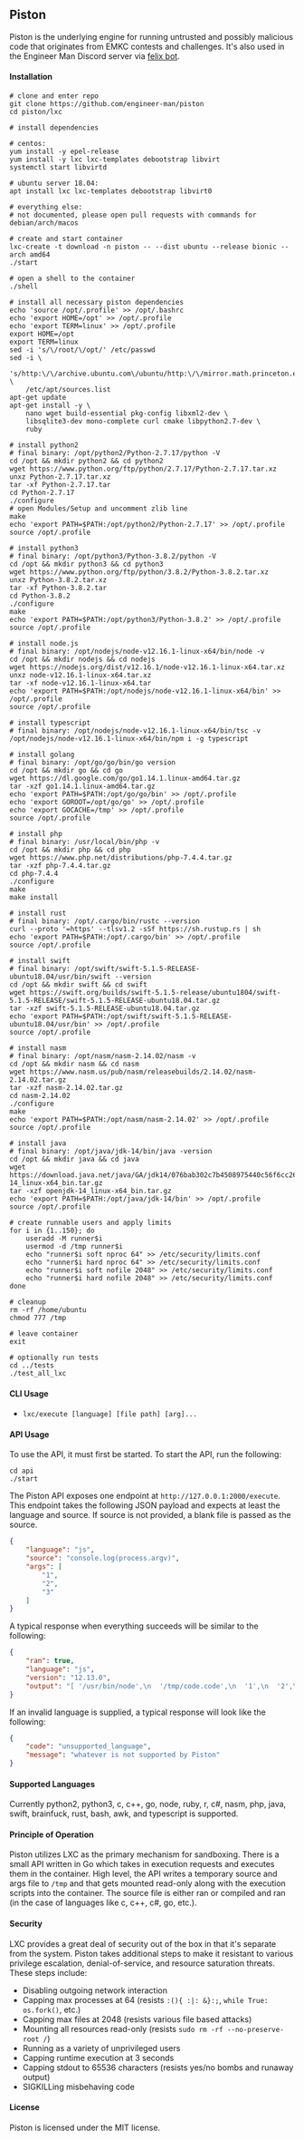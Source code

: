 ## Piston
Piston is the underlying engine for running untrusted and possibly malicious
code that originates from EMKC contests and challenges. It's also used in the
Engineer Man Discord server via [felix bot](https://github.com/engineer-man/felix).

#### Installation
```
# clone and enter repo
git clone https://github.com/engineer-man/piston
cd piston/lxc

# install dependencies

# centos:
yum install -y epel-release
yum install -y lxc lxc-templates debootstrap libvirt
systemctl start libvirtd

# ubuntu server 18.04:
apt install lxc lxc-templates debootstrap libvirt0

# everything else:
# not documented, please open pull requests with commands for debian/arch/macos

# create and start container
lxc-create -t download -n piston -- --dist ubuntu --release bionic --arch amd64
./start

# open a shell to the container
./shell

# install all necessary piston dependencies
echo 'source /opt/.profile' >> /opt/.bashrc
echo 'export HOME=/opt' >> /opt/.profile
echo 'export TERM=linux' >> /opt/.profile
export HOME=/opt
export TERM=linux
sed -i 's/\/root/\/opt/' /etc/passwd
sed -i \
    's/http:\/\/archive.ubuntu.com\/ubuntu/http:\/\/mirror.math.princeton.edu\/pub\/ubuntu/' \
    /etc/apt/sources.list
apt-get update
apt-get install -y \
    nano wget build-essential pkg-config libxml2-dev \
    libsqlite3-dev mono-complete curl cmake libpython2.7-dev \
    ruby

# install python2
# final binary: /opt/python2/Python-2.7.17/python -V
cd /opt && mkdir python2 && cd python2
wget https://www.python.org/ftp/python/2.7.17/Python-2.7.17.tar.xz
unxz Python-2.7.17.tar.xz
tar -xf Python-2.7.17.tar
cd Python-2.7.17
./configure
# open Modules/Setup and uncomment zlib line
make
echo 'export PATH=$PATH:/opt/python2/Python-2.7.17' >> /opt/.profile
source /opt/.profile

# install python3
# final binary: /opt/python3/Python-3.8.2/python -V
cd /opt && mkdir python3 && cd python3
wget https://www.python.org/ftp/python/3.8.2/Python-3.8.2.tar.xz
unxz Python-3.8.2.tar.xz
tar -xf Python-3.8.2.tar
cd Python-3.8.2
./configure
make
echo 'export PATH=$PATH:/opt/python3/Python-3.8.2' >> /opt/.profile
source /opt/.profile

# install node.js
# final binary: /opt/nodejs/node-v12.16.1-linux-x64/bin/node -v
cd /opt && mkdir nodejs && cd nodejs
wget https://nodejs.org/dist/v12.16.1/node-v12.16.1-linux-x64.tar.xz
unxz node-v12.16.1-linux-x64.tar.xz
tar -xf node-v12.16.1-linux-x64.tar
echo 'export PATH=$PATH:/opt/nodejs/node-v12.16.1-linux-x64/bin' >> /opt/.profile
source /opt/.profile

# install typescript
# final binary: /opt/nodejs/node-v12.16.1-linux-x64/bin/tsc -v
/opt/nodejs/node-v12.16.1-linux-x64/bin/npm i -g typescript

# install golang
# final binary: /opt/go/go/bin/go version
cd /opt && mkdir go && cd go
wget https://dl.google.com/go/go1.14.1.linux-amd64.tar.gz
tar -xzf go1.14.1.linux-amd64.tar.gz
echo 'export PATH=$PATH:/opt/go/go/bin' >> /opt/.profile
echo 'export GOROOT=/opt/go/go' >> /opt/.profile
echo 'export GOCACHE=/tmp' >> /opt/.profile
source /opt/.profile

# install php
# final binary: /usr/local/bin/php -v
cd /opt && mkdir php && cd php
wget https://www.php.net/distributions/php-7.4.4.tar.gz
tar -xzf php-7.4.4.tar.gz
cd php-7.4.4
./configure
make
make install

# install rust
# final binary: /opt/.cargo/bin/rustc --version
curl --proto '=https' --tlsv1.2 -sSf https://sh.rustup.rs | sh
echo 'export PATH=$PATH:/opt/.cargo/bin' >> /opt/.profile
source /opt/.profile

# install swift
# final binary: /opt/swift/swift-5.1.5-RELEASE-ubuntu18.04/usr/bin/swift --version
cd /opt && mkdir swift && cd swift
wget https://swift.org/builds/swift-5.1.5-release/ubuntu1804/swift-5.1.5-RELEASE/swift-5.1.5-RELEASE-ubuntu18.04.tar.gz
tar -xzf swift-5.1.5-RELEASE-ubuntu18.04.tar.gz
echo 'export PATH=$PATH:/opt/swift/swift-5.1.5-RELEASE-ubuntu18.04/usr/bin' >> /opt/.profile
source /opt/.profile

# install nasm
# final binary: /opt/nasm/nasm-2.14.02/nasm -v
cd /opt && mkdir nasm && cd nasm
wget https://www.nasm.us/pub/nasm/releasebuilds/2.14.02/nasm-2.14.02.tar.gz
tar -xzf nasm-2.14.02.tar.gz
cd nasm-2.14.02
./configure
make
echo 'export PATH=$PATH:/opt/nasm/nasm-2.14.02' >> /opt/.profile
source /opt/.profile

# install java
# final binary: /opt/java/jdk-14/bin/java -version
cd /opt && mkdir java && cd java
wget https://download.java.net/java/GA/jdk14/076bab302c7b4508975440c56f6cc26a/36/GPL/openjdk-14_linux-x64_bin.tar.gz
tar -xzf openjdk-14_linux-x64_bin.tar.gz
echo 'export PATH=$PATH:/opt/java/jdk-14/bin' >> /opt/.profile
source /opt/.profile

# create runnable users and apply limits
for i in {1..150}; do
    useradd -M runner$i
    usermod -d /tmp runner$i
    echo "runner$i soft nproc 64" >> /etc/security/limits.conf
    echo "runner$i hard nproc 64" >> /etc/security/limits.conf
    echo "runner$i soft nofile 2048" >> /etc/security/limits.conf
    echo "runner$i hard nofile 2048" >> /etc/security/limits.conf
done

# cleanup
rm -rf /home/ubuntu
chmod 777 /tmp

# leave container
exit

# optionally run tests
cd ../tests
./test_all_lxc
```

#### CLI Usage
- `lxc/execute [language] [file path] [arg]...`

#### API Usage
To use the API, it must first be started. To start the API, run the following:
```
cd api
./start
```
The Piston API exposes one endpoint at `http://127.0.0.1:2000/execute`.
This endpoint takes the following JSON payload and expects at least the language and source. If
source is not provided, a blank file is passed as the source.
```json
{
    "language": "js",
    "source": "console.log(process.argv)",
    "args": [
        "1",
        "2",
        "3"
    ]
}
```
A typical response when everything succeeds will be similar to the following:
```json
{
    "ran": true,
    "language": "js",
    "version": "12.13.0",
    "output": "[ '/usr/bin/node',\n  '/tmp/code.code',\n  '1',\n  '2',\n  '3' ]"
}
```
If an invalid language is supplied, a typical response will look like the following:
```json
{
    "code": "unsupported_language",
    "message": "whatever is not supported by Piston"
}
```

#### Supported Languages
Currently python2, python3, c, c++, go, node, ruby, r, c#, nasm, php, java,
swift, brainfuck, rust, bash, awk, and typescript is supported.

#### Principle of Operation
Piston utilizes LXC as the primary mechanism for sandboxing. There is a small API written in Go which takes
in execution requests and executes them in the container. High level, the API writes
a temporary source and args file to `/tmp` and that gets mounted read-only along with the execution scripts into the container.
The source file is either ran or compiled and ran (in the case of languages like c, c++, c#, go, etc.).

#### Security
LXC provides a great deal of security out of the box in that it's separate from the system.
Piston takes additional steps to make it resistant to
various privilege escalation, denial-of-service, and resource saturation threats. These steps include:
- Disabling outgoing network interaction
- Capping max processes at 64 (resists `:(){ :|: &}:;`, `while True: os.fork()`, etc.)
- Capping max files at 2048 (resists various file based attacks)
- Mounting all resources read-only (resists `sudo rm -rf --no-preserve-root /`)
- Running as a variety of unprivileged users
- Capping runtime execution at 3 seconds
- Capping stdout to 65536 characters (resists yes/no bombs and runaway output)
- SIGKILLing misbehaving code

#### License
Piston is licensed under the MIT license.
